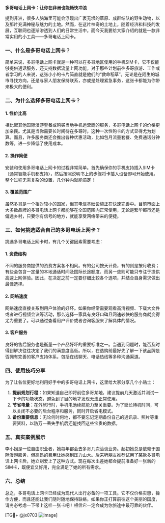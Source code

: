 **多哥电话上网卡：让你在非洲也能畅快冲浪**

提到非洲，很多人脑海里可能会浮现出广袤无垠的草原、成群结队的野生动物，以及那片充满神秘与魅力的土地。然而，在这片神奇的土地上，随着经济和科技的发展，互联网也逐渐渗透到人们的日常生活中。而今天我要给大家介绍的就是一款非常实用的小工具——多哥电话上网卡。

### 一、什么是多哥电话上网卡？

简单来说，多哥电话上网卡就是一种可以在多哥地区使用的手机SIM卡，它不仅能够提供通话服务，还支持数据流量上网功能。对于那些计划前往多哥旅游、工作或者学习的人来说，这张小小的卡片简直就是他们的“救命稻草”。无论是在陌生的城市寻找方向，还是与家人朋友保持联系，亦或是处理紧急事务，这张卡都能为你带来极大的便利。

### 二、为什么选择多哥电话上网卡？

#### 1. **性价比高**
相比起其他国际漫游套餐或购买当地手机运营商的服务，多哥电话上网卡的价格更加亲民。尤其是当你需要长时间待在多哥时，这种一次性购卡的方式显得尤为划算。而且，许多服务商还会推出各种优惠活动，比如包月流量套餐、免费通话分钟数等，进一步降低了使用成本。

#### 2. **操作简便**
安装和使用多哥电话上网卡的过程非常简单。首先确保你的手机支持插入SIM卡（通常智能手机都支持），然后按照说明书上的步骤将卡插入设备即可开始使用。整个过程无需复杂的设置，几分钟内就能搞定！

#### 3. **覆盖范围广**
虽然多哥是一个相对较小的国家，但其电信基础设施正在快速完善中。目前市面上大多数品牌的多哥电话上网卡都能够在全国范围内正常使用，无论是繁华都市还是偏远乡村，只要你有信号的地方，就能享受网络带来的便捷。

### 三、如何挑选适合自己的多哥电话上网卡？

挑选多哥电话上网卡时，有几个关键因素需要考虑：

#### 1. **资费结构**
不同的服务商提供的资费方案各不相同。有的公司按天计费，有的则是按月收费；有些会包含一定量的本地通话时间及国际长途额度，而另一些则可能只专注于提供高速上网体验。因此，在决定之前一定要仔细比较各个选项，并结合自身需求做出最佳选择。

#### 2. **网络速度**
网络速度直接关系到用户体验的好坏。如果你经常需要观看高清视频、下载大文件或者进行视频会议等活动，那么选择一家具有良好口碑且网速较快的服务商就变得尤为重要了。可以通过查看用户评价或者咨询客服来了解具体的情况。

#### 3. **客户服务**
良好的售后服务也是衡量一个产品好坏的重要标准之一。当遇到问题时，能否及时得到解决往往决定了我们的满意度高低。所以，在选购前最好先了解一下该品牌是否拥有完善的客户支持体系，包括在线聊天、电话热线等多种沟通渠道。

### 四、使用技巧分享

为了让各位更好地利用好手中的多哥电话上网卡，这里给大家分享几个小贴士：

1. **提前规划行程**：如果知道自己即将前往多哥某地，建议提前几天激活并测试一下卡的功能状态，避免到了目的地才发现无法正常使用。
2. **节省电量**：在外旅行时，手机电池续航能力至关重要。为了延长待机时间，可以关闭不必要的后台程序和服务，同时开启省电模式。
3. **备份重要信息**：无论何时何地，都不要忘记定期备份自己的通讯录、照片等重要资料，以防万一丢失手机后还能找回这些宝贵的数据。

### 五、真实案例展示

李小姐是一位自由职业者，她每年都会去多哥几次洽谈业务。起初她总是依赖于国际漫游服务，但高昂的费用让她感到压力山大。后来听朋友推荐试用了某款多哥电话上网卡后，她立刻爱上了这种方式。现在每次出差她都会提前准备好一张新的SIM卡，既便宜又好用，完全满足了她的所有需求。

### 六、总结

总之，多哥电话上网卡已经成为现代人出行必备的一项工具。它不仅价格实惠，操作方便，而且还能让我们随时随地保持联络。如果你正打算前往这个美丽的国度，请务必考虑一下带上这样一张卡吧！相信它一定会成为你旅途中最可靠的伙伴。

[TG💪+ @jx0703 ![Image](https://github.com/user-attachments/assets/dbca1d08-cadb-493c-b0ec-ad6f7a83f270)]